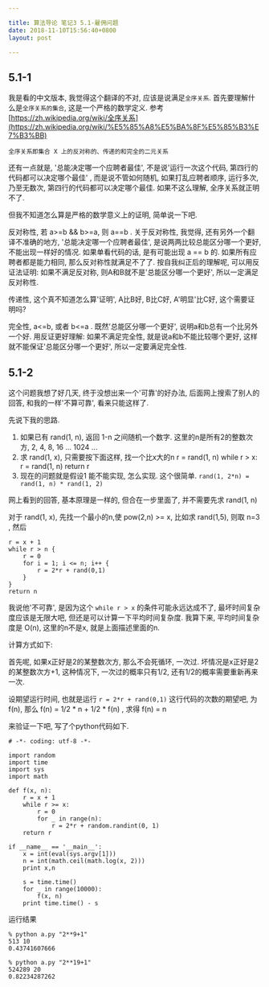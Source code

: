 ```yaml
---

title: 算法导论 笔记3 5.1-雇佣问题
date: 2018-11-10T15:56:40+0800
layout: post

---
```


## 5.1-1

我是看的中文版本, 我觉得这个翻译的不对, 应该是说满足`全序关系`.  首先要理解什么是`全序关系的集合`, 这是一个严格的数学定义. 参考[https://zh.wikipedia.org/wiki/全序关系](https://zh.wikipedia.org/wiki/%E5%85%A8%E5%BA%8F%E5%85%B3%E7%B3%BB)

	全序关系即集合 X 上的反对称的、传递的和完全的二元关系

还有一点就是, '总能决定哪一个应聘者最佳', 不是说'运行一次这个代码, 第四行的代码都可以决定哪个最佳' , 而是说不管如何随机, 如果打乱应聘者顺序, 运行多次, 乃至无数次, 第四行的代码都可以决定哪个最佳. 如果不这么理解, 全序关系就正明不了.

但我不知道怎么算是严格的数学意义上的证明, 简单说一下吧.

反对称性, 若 a>=b && b>=a, 则 a==b . 关于反对称性, 我觉得, 还有另外一个翻译不准确的地方, '总能决定哪一个应聘者最佳', 是说两两比较总能区分哪一个更好, 不能出现一样好的情况. 如果单看代码的话, 是有可能出现 a == b 的. 如果所有应聘者都是能力相同, 那么反对称性就满足不了了. 按自我纠正后的理解呢, 可以用反证法证明: 如果不满足反对称, 则A和B就不是'总能区分哪一个更好', 所以一定满足反对称性.

传递性, 这个真不知道怎么算'证明', A比B好, B比C好, A'明显'比C好, 这个需要证明吗?

完全性, a<=b, 或者 b<=a . 既然'总能区分哪一个更好', 说明a和b总有一个比另外一个好. 用反证更好理解: 如果不满足完全性, 就是说a和b不能比较哪个更好, 这样就不能保证'总能区分哪一个更好', 所以一定要满足完全性.

## 5.1-2

这个问题我想了好几天,  终于没想出来一个'可靠'的好办法, 后面网上搜索了别人的回答, 和我的一样'不算可靠', 看来只能这样了.

先说下我的思路.

1. 如果已有 rand(1, n), 返回 1-n 之间随机一个数字. 这里的n是所有2的整数次方, 2, 4, 8, 16 ... 1024 ...
2. 求 rand(1, x), 只需要按下面这样, 找一个比x大的n
		r = rand(1, n)
		while r > x:
			r = rand(1, n)
		return r
3. 现在的问题就是假设1 能不能实现, 怎么实现. 这个很简单. `rand(1, 2*n) = rand(1, n) * rand(1, 2)`

网上看到的回答, 基本原理是一样的, 但合在一步里面了, 并不需要先求 rand(1, n)

对于 rand(1, x), 先找一个最小的n,使 pow(2,n) >= x, 比如求 rand(1,5), 则取 n=3 , 然后

```
r = x + 1
while r > n {
	r = 0
	for i = 1; i <= n; i++ {
		r = 2*r + rand(0,1)
	}
}
return n
```

我说他'不可靠', 是因为这个 `while r > x` 的条件可能永远达成不了, 最坏时间复杂度应该是无限大吧, 但还是可以计算一下平均时间复杂度. 我算下来, 平均时间复杂度是 O(n), 这里的n不是x, 就是上面描述里面的n.

计算方式如下:

首先呢, 如果x正好是2的某整数次方, 那么不会死循环, 一次过. 坏情况是x正好是2的某整数次方+1, 这种情况下, 一次过的概率只有1/2, 还有1/2的概率需要重新再来一次.

设期望运行时间, 也就是运行 `r = 2*r + rand(0,1)` 这行代码的次数的期望吧, 为 f(n), 那么 f(n) = 1/2 * n + 1/2 * f(n) , 求得 f(n) = n

来验证一下吧, 写了个python代码如下.

```
# -*- coding: utf-8 -*-

import random
import time
import sys
import math

def f(x, n):
    r = x + 1
    while r >= x:
        r = 0
        for _ in range(n):
            r = 2*r + random.randint(0, 1)
    return r

if __name__ == '__main__':
    x = int(eval(sys.argv[1]))
    n = int(math.ceil(math.log(x, 2)))
    print x,n

    s = time.time()
    for _ in range(10000):
        f(x, n)
    print time.time() - s
```

运行结果

```
% python a.py "2**9+1"
513 10
0.43741607666

% python a.py "2**19+1"
524289 20
0.82234287262
```
